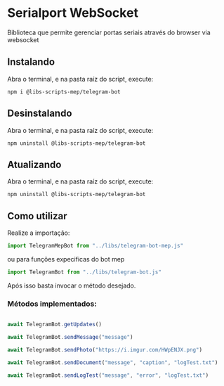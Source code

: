 # Serialport WebSocket

Biblioteca que permite gerenciar portas seriais através do browser via websocket

## Instalando

Abra o terminal, e na pasta raíz do script, execute:

```
npm i @libs-scripts-mep/telegram-bot
```

## Desinstalando

Abra o terminal, e na pasta raíz do script, execute:

```
npm uninstall @libs-scripts-mep/telegram-bot
```

## Atualizando

Abra o terminal, e na pasta raíz do script, execute:

```
npm uninstall @libs-scripts-mep/telegram-bot
```

## Como utilizar

Realize a importação:

```js
import TelegramMepBot from "../libs/telegram-bot-mep.js" 
```

ou para funções expecificas do bot mep

```js
import TelegramBot from "../libs/telegram-bot.js" 
```

Após isso basta invocar o método desejado.

### Métodos implementados:

```js

await TelegramBot.getUpdates()

await TelegramBot.sendMessage("message")

await TelegramBot.sendPhoto("https://i.imgur.com/HWpENJX.png")

await TelegramBot.sendDocument("message", "caption", "logTest.txt")

await TelegramBot.sendLogTest("message", "error", "logTest.txt")

```
